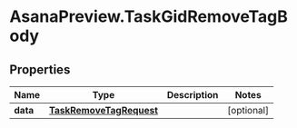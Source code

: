 # AsanaPreview.TaskGidRemoveTagBody

## Properties
Name | Type | Description | Notes
------------ | ------------- | ------------- | -------------
**data** | [**TaskRemoveTagRequest**](TaskRemoveTagRequest.md) |  | [optional] 
